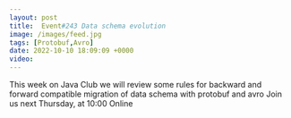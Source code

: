 ```yaml
---
layout: post
title:  Event#243 Data schema evolution
image: /images/feed.jpg
tags: [Protobuf,Avro]
date: 2022-10-10 18:09:09 +0000
video: 
---
```


This week on Java Club we will review some rules for backward and forward compatible migration of data schema with protobuf and avro
Join us next Thursday, at 10:00 Online
